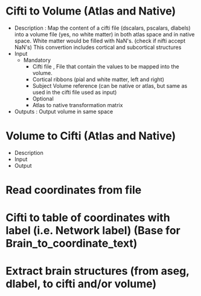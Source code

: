 # Cifti to Volume (Atlas and Native)
- Description : Map the content of a cifti file (dscalars, pscalars, dlabels) into a volume file (yes, no white matter) in both atlas space and in native space. White matter would be filled with NaN's. (check if nifti accept NaN's)
This convertion includes cortical and subcortical structures
- Input
  - Mandatory
    - Cifti file , File that contain the values to be mapped into the volume. 
    - Cortical ribbons (pial and white matter, left and right)
    - Subject Volume reference (can be native or atlas, but same as used in the cifti file used as input)
    - Optional
    - Atlas to native transformation matrix
- Outputs : Output volume in same space 

# Volume to Cifti (Atlas and Native)
- Description
- Input
- Output
# Read coordinates from file
# Cifti to table of coordinates with label (i.e. Network label) (Base for Brain_to_coordinate_text)
# Extract brain structures (from aseg, dlabel, to cifti and/or volume)
